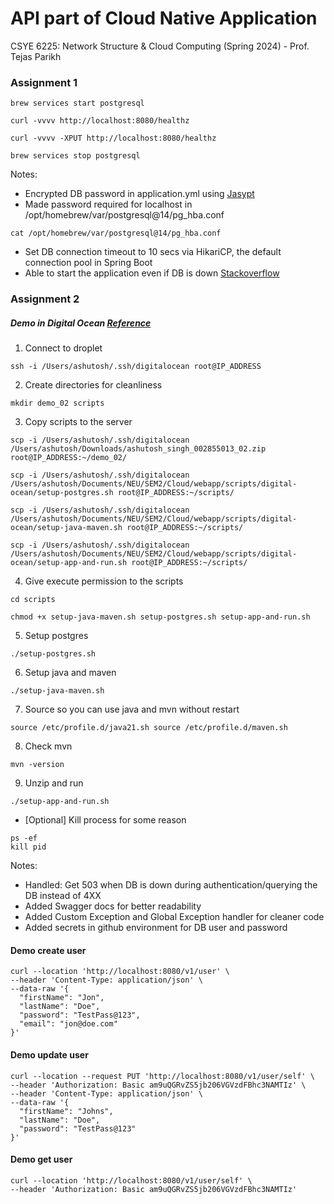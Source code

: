 # API part of Cloud Native Application
CSYE 6225:  Network Structure & Cloud Computing (Spring 2024) - Prof. Tejas Parikh

### Assignment 1
```
brew services start postgresql
```
```
curl -vvvv http://localhost:8080/healthz 
```
```
curl -vvvv -XPUT http://localhost:8080/healthz
```
```
brew services stop postgresql
```
Notes:
- Encrypted DB password in application.yml using [Jasypt](http://www.jasypt.org/)
- Made password required for localhost in /opt/homebrew/var/postgresql@14/pg_hba.conf
```
cat /opt/homebrew/var/postgresql@14/pg_hba.conf
```
- Set DB connection timeout to 10 secs via HikariCP, the default connection pool in Spring Boot
- Able to start the application even if DB is down [Stackoverflow](https://stackoverflow.com/a/60348220)

### Assignment 2

##### Demo in Digital Ocean [Reference](https://www.digitalocean.com/community/tutorials/how-to-install-and-use-postgresql-on-centos-8)
1. Connect to droplet
```
ssh -i /Users/ashutosh/.ssh/digitalocean root@IP_ADDRESS
```
2. Create directories for cleanliness
```
mkdir demo_02 scripts
```
3. Copy scripts to the server
```
scp -i /Users/ashutosh/.ssh/digitalocean /Users/ashutosh/Downloads/ashutosh_singh_002855013_02.zip root@IP_ADDRESS:~/demo_02/
```
```
scp -i /Users/ashutosh/.ssh/digitalocean /Users/ashutosh/Documents/NEU/SEM2/Cloud/webapp/scripts/digital-ocean/setup-postgres.sh root@IP_ADDRESS:~/scripts/
```
```
scp -i /Users/ashutosh/.ssh/digitalocean /Users/ashutosh/Documents/NEU/SEM2/Cloud/webapp/scripts/digital-ocean/setup-java-maven.sh root@IP_ADDRESS:~/scripts/
```
```
scp -i /Users/ashutosh/.ssh/digitalocean /Users/ashutosh/Documents/NEU/SEM2/Cloud/webapp/scripts/digital-ocean/setup-app-and-run.sh root@IP_ADDRESS:~/scripts/
```
4. Give execute permission to the scripts
```
cd scripts
```
```
chmod +x setup-java-maven.sh setup-postgres.sh setup-app-and-run.sh
```
5. Setup postgres
```
./setup-postgres.sh
```
6. Setup java and maven
```
./setup-java-maven.sh
```
7. Source so you can use java and mvn without restart
```
source /etc/profile.d/java21.sh source /etc/profile.d/maven.sh
```
8. Check mvn
```
mvn -version
```
9. Unzip and run 
```
./setup-app-and-run.sh
```
- [Optional] Kill process for some reason
```
ps -ef
kill pid
```
Notes:
- Handled: Get 503 when DB is down during authentication/querying the DB instead of 4XX
- Added Swagger docs for better readability
- Added Custom Exception and Global Exception handler for cleaner code
- Added secrets in github environment for DB user and password

#### Demo create user
```
curl --location 'http://localhost:8080/v1/user' \
--header 'Content-Type: application/json' \
--data-raw '{
  "firstName": "Jon",
  "lastName": "Doe",
  "password": "TestPass@123",
  "email": "jon@doe.com"
}'
```
#### Demo update user
```
curl --location --request PUT 'http://localhost:8080/v1/user/self' \
--header 'Authorization: Basic am9uQGRvZS5jb206VGVzdFBhc3NAMTIz' \
--header 'Content-Type: application/json' \
--data-raw '{
  "firstName": "Johns",
  "lastName": "Doe",
  "password": "TestPass@123"
}'
```
#### Demo get user
```
curl --location 'http://localhost:8080/v1/user/self' \
--header 'Authorization: Basic am9uQGRvZS5jb206VGVzdFBhc3NAMTIz'
```